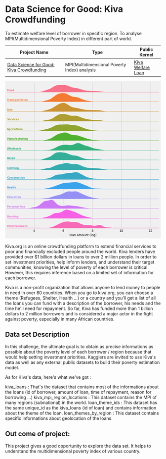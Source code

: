 # Data Science for Good: Kiva Crowdfunding
To estimate welfare level of borrower in specific region. To analyse MPI(Multidimensional Poverty Index) in different part of world.

| Project Name | Type  | Public Kernel |
| ------ | ------ | ------ | 
| [Data Science for Good: Kiva Crowdfunding](https://www.kaggle.com/kiva/data-science-for-good-kiva-crowdfunding) | MPI(Multidimensional Poverty Index) analysis | [Kiva Welfare Loan](https://www.kaggle.com/sudhirnl7/kiva-welfare-loan/) |
![Loan amount usage in diffirent sector](joy.png)

Kiva.org is an online crowdfunding platform to extend financial services to poor and financially excluded people around the world. Kiva lenders have provided over $1 billion dollars in loans to over 2 million people. In order to set investment priorities, help inform lenders, and understand their target communities, knowing the level of poverty of each borrower is critical. However, this requires inference based on a limited set of information for each borrower. 

Kiva is a non-profit organization that allows anyone to lend money to people in need in over 80 countries. When you go to kiva.org, you can choose a theme (Refugees, Shelter, Health ...) or a country and you'll get a list of all the loans you can fund with a description of the borrower, his needs and the time he'll need for repayment. So far, Kiva has funded more than 1 billion dollars to 2 million borrowers and is considered a major actor in the fight against poverty, especially in many African countries.

## Data set Description
In this challenge, the ultimate goal is to obtain as precise informations as possible about the poverty level of each borrower / region because that would help setting investment priorities. Kagglers are invited to use Kiva's data as well as any external public datasets to build their poverty estimation model.

As for Kiva's data, here's what we've got :

kiva_loans : That's the dataset that contains most of the informations about the loans (id of borrower, amount of loan, time of repayment, reason for borrowing ...)
kiva_mpi_region_locations : This dataset contains the MPI of many regions (subnational) in the world.
loan_theme_ids : This dataset has the same unique_id as the kiva_loans (id of loan) and contains information about the theme of the loan.
loan_themes_by_region : This dataset contains specific informations about geolocation of the loans.


## Out come of project:
This project gives a good opportunity to explore the data set. It helps to understand the multidimensional poverty index of various country.
